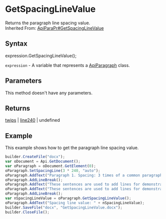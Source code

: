 # GetSpacingLineValue

Returns the paragraph line spacing value.<br>Inherited From: [ApiParaPr#GetSpacingLineValue](../../ApiParaPr/Methods/GetSpacingLineValue.md)

## Syntax

expression.GetSpacingLineValue();

`expression` - A variable that represents a [ApiParagraph](../ApiParagraph.md) class.

## Parameters

This method doesn't have any parameters.

## Returns

[twips](../../../Enumerations/twips.md)  | [line240](../../../Enumerations/line240.md) &#124; undefined

## Example

This example shows how to get the paragraph line spacing value.

```javascript
builder.CreateFile("docx");
var oDocument = Api.GetDocument();
var oParagraph = oDocument.GetElement(0);
oParagraph.SetSpacingLine(3 * 240, "auto");
oParagraph.AddText("Paragraph 1. Spacing: 3 times of a common paragraph line spacing.");
oParagraph.AddLineBreak();
oParagraph.AddText("These sentences are used to add lines for demonstrative purposes. ");
oParagraph.AddText("These sentences are used to add lines for demonstrative purposes. ");
oParagraph.AddLineBreak();
var nSpacingLineValue = oParagraph.GetSpacingLineValue();
oParagraph.AddText("Spacing line value: " + nSpacingLineValue);
builder.SaveFile("docx", "GetSpacingLineValue.docx");
builder.CloseFile();
```